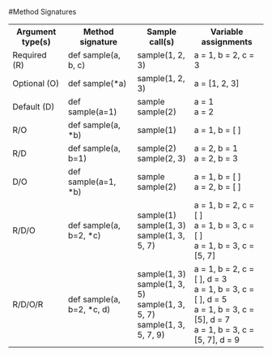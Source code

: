#Method Signatures
<table>
<tr><th>Argument type(s)</th><th>Method signature</th><th>Sample call(s)</th><th>Variable assignments</th></tr>
<tr><td>Required (R)</td><td>def sample(a, b, c)</td><td>sample(1, 2, 3)</td><td>a = 1, b = 2, c = 3</td></tr>
<tr><td>Optional (O)</td><td>def sample(*a)</td><td>sample(1, 2, 3)</td><td>a = [1, 2, 3]</td></tr>
<tr><td>Default (D)</td><td>def sample(a=1)</td><td>sample<br/>sample(2)</td><td>a = 1<br/>a = 2</td></tr>
<tr><td>R/O</td><td>def sample(a, *b)</td><td>sample(1)</td><td>a = 1, b = [ ]</td></tr>
<tr><td>R/D</td><td>def sample(a, b=1)</td><td>sample(2)<br/>sample(2, 3)</td><td>a = 2, b = 1<br/>a = 2, b = 3</td></tr>
<tr><td>D/O</td><td>def sample(a=1, *b)</td><td>sample<br/>sample(2)</td><td>a = 1, b = [ ]<br/>a = 2, b = [ ]</td></tr>
<tr><td>R/D/O</td><td>def sample(a, b=2, *c)</td><td>sample(1)<br/>sample(1, 3)<br/>sample(1, 3, 5, 7)</td><td>a = 1, b = 2, c = [ ]<br/>a = 1, b = 3, c = [ ]<br/>a = 1, b = 3, c = [5, 7]</td></tr>
<tr><td>R/D/O/R</td><td>def sample(a, b=2, *c, d)</td><td>sample(1, 3)<br/>sample(1, 3, 5)<br/>sample(1, 3, 5, 7)<br/>sample(1, 3, 5, 7, 9)</td><td>a = 1, b = 2, c = [ ], d = 3<br/>a = 1, b = 3, c = [ ], d = 5<br/>a = 1, b = 3, c = [5], d = 7<br/>a = 1, b = 3, c = [5, 7], d = 9</td></tr>
</table>